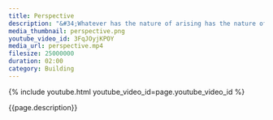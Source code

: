 ```yaml
---
title: Perspective
description: "&#34;Whatever has the nature of arising has the nature of ceasing.&#34; The Buddha"
media_thumbnail: perspective.png
youtube_video_id: 3FqJOyjKPOY
media_url: perspective.mp4
filesize: 25000000
duration: 02:00
category: Building
---
```


{% include youtube.html youtube_video_id=page.youtube_video_id %}

<div class="buddha_quote">{{page.description}}</div>
